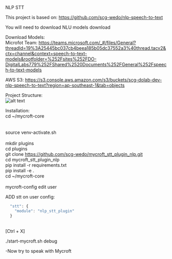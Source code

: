 NLP STT

This project is based on:
https://github.com/scg-wedo/nlp-speech-to-text

You will need to download NLU models download

Download Models:
<br />
Microfot Team:
https://teams.microsoft.com/_#/files/General?threadId=19%3A25445bc037cb4beea185b05dc37552a3%40thread.tacv2&ctx=channel&context=speech-to-text-models&rootfolder=%252Fsites%252FDO-DigitalLabs779%252FShared%2520Documents%252FGeneral%252Fspeech-to-text-models

AWS S3:
https://s3.console.aws.amazon.com/s3/buckets/scg-dolab-dev-nlp-speech-to-text?region=ap-southeast-1&tab=objects


Project Structure:
<br />
![alt text](https://github.com/scg-wedo/mycroft_stt_plugin_nlp/blob/master/projectStructure2.png?raw=true)

Installation:
<br />
cd ~/mycroft-core     
<br />  
source venv-activate.sh  
<br />
mkdir plugins
<br />
cd plugins
<br />
git clone https://github.com/scg-wedo/mycroft_stt_plugin_nlp.git
<br />
cd mycroft_stt_plugin_nlp
<br />
pip install -r requirements.txt
<br />
pip install -e .
<br />
cd ~/mycroft-core  
<br />
mycroft-config edit user

ADD stt on user config:
<br />
```javascript
  "stt": {
    "module": "nlp_stt_plugin"
  }
```
<br />
[Ctrl + X]

./start-mycroft.sh debug


-Now try to speak with Mycroft